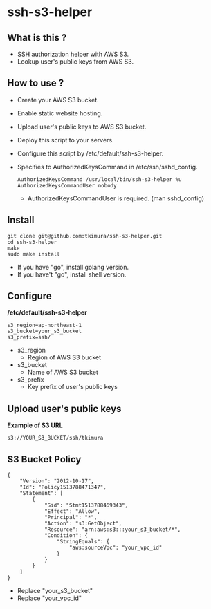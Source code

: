 ssh-s3-helper
====

What is this ?
----

* SSH authorization helper with AWS S3.
* Lookup user's public keys from AWS S3.

How to use ?
----

* Create your AWS S3 bucket.

* Enable static website hosting.

* Upload user's public keys to AWS S3 bucket.

* Deploy this script to your servers.

* Configure this script by /etc/default/ssh-s3-helper.

* Specifies to AuthorizedKeysCommand in /etc/ssh/sshd_config.

    ~~~
    AuthorizedKeysCommand /usr/local/bin/ssh-s3-helper %u
    AuthorizedKeysCommandUser nobody
    ~~~

    * AuthorizedKeysCommandUser is required. (man sshd_config)

Install
---

~~~
git clone git@github.com:tkimura/ssh-s3-helper.git
cd ssh-s3-helper
make
sudo make install
~~~

* If you have "go", install golang version.
* If you have't "go", install shell version.

Configure
----

**/etc/default/ssh-s3-helper**

~~~
s3_region=ap-northeast-1
s3_bucket=your_s3_bucket
s3_prefix=ssh/
~~~

* s3_region
    * Region of AWS S3 bucket
* s3_bucket
    * Name of AWS S3 bucket
* s3_prefix
    * Key prefix of user's public keys

Upload user's public keys
----

**Example of S3 URL**

~~~
s3://YOUR_S3_BUCKET/ssh/tkimura
~~~


S3 Bucket Policy
----

~~~
{
    "Version": "2012-10-17",
    "Id": "Policy1513788471347",
    "Statement": [
        {
            "Sid": "Stmt1513788469343",
            "Effect": "Allow",
            "Principal": "*",
            "Action": "s3:GetObject",
            "Resource": "arn:aws:s3:::your_s3_bucket/*",
            "Condition": {
                "StringEquals": {
                    "aws:sourceVpc": "your_vpc_id"
                }
            }
        }
    ]
}
~~~

* Replace "your_s3_bucket"
* Replace "your_vpc_id" 


